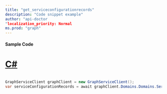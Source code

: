 ```yaml
---
title: "get_serviceconfigurationrecords"
description: "Code snippet example" 
author: "api-doctor
"localization_priority: Normal
ms.prod: "graph"
--- 
```

#### Sample Code
# [C#](#tab/Csharp)

```C#

GraphServiceClient graphClient = new GraphServiceClient();
var serviceConfigurationRecords = await graphClient.Domains.Domains.ServiceConfigurationRecords.Request().GetAsync();

```